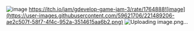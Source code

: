 ![image](https://user-images.githubusercontent.com/59621706/221489034-57f75b08-294d-43be-8534-795e5ee2a0c6.png)
https://itch.io/jam/gdevelop-game-jam-3/rate/1764888![image](https://user-images.githubusercontent.com/59621706/221489206-ae2c507f-58f7-4f4c-952a-3514615aa6b2.png)
![Uploading image.png…]()

